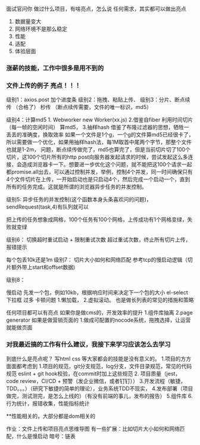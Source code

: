 面试官问你 做过什么项目，有啥亮点，怎么说
任何需求，其实都可以做出亮点
1. 数据量变大
2. 网络环境不是那么稳定 
3. 性能
4. 适配
5. 体验层面

### 涨薪的技能，工作中很多是用不到的


### 文件上传的例子 亮点！！！
级别1：axios.post 加个进度条
级别2：拖拽、粘贴上传、
级别3：分片、断点续传  （合格了）
      秒传  （断点续传需要，文件的唯一标识，md5）

级别4：计算md5
      1. Webworker  new Worker(xx.js)
      2.借鉴自fiber  利用时间切片（每一帧的空闲时间） 算md5，
      3.抽样hash  借鉴了布隆过滤器的思想，牺牲一丢丢的准确度，换取效率
      如果一个文件是1个g，一个g的文件算md5已经很卡了，所以需要做一个优化，如果用抽样hash法，每1M取首中尾两个字节，那整个文件也就是1-2m，
问题，断点续传做完了，md5也算完了，但是当前切片切了100个切片，这100个切片所有的http post向服务器发起请求的时候，尝试发起这么多连接，会造成浏览器卡一下。想要进一步优化这个问题，就不能把这100个请求一起都promise.all出去，可以通过控制并发，举例，控制4个并发，同一时间确保只有4个文件切片在上传，一开始启动也是只启动4个，然后完成一个启动一个，直到所有的任务完成。这就是所谓的浏览器异步任务的并发控制。

级别5: 异步任务的并发控制(这个函数本身头条喜欢问的问题)，
sendRequest(task,4)有队列就可以

把上传的任务想象成网格，100个任务有100个网格，上传成功有1个网格变绿，失败就变绿

级别6： 切换超时重试启动 + 限制重试次数  超过重试次数，终止所有切片上传，报错提示


每个包丢10k还是1m
级别7： 切片大小如何和网络匹配 参考tcp的慢启动逻辑（切片额外带上start和offset数据)

级别8：


慢启动 先发一个包，例如10kb，根据响应时间来决定下一个包的大小
el-select 下拉框 过多 卡顿问题
  1.懒加载，
  2.虚拟滚动。  也是做长列表的常见的措施和策略


任何项目都可以有亮点
如果你是做cms的，开发效率的提升
  1.组件库抽离
  2.page generator
如果是做营销页面的 
  1.做成可配置的nocode系统，拖拽选择，让运营就能做页面


### 对我最近搞的工作有什么建议，我接下来学习应该怎么去学习

到底什么是亮点呢？
写html css 等大家都会的技能是没有意义的。
  1.项目的方方面面都考虑到
    1.项目的规范，git分支规范，log分支，文件目录规范，常见的代码规范 eslint + git hook校验，在commit时加上这些规范
    2. 项目质量（jest， code review，CI/CD + 预警（发企业微信，或者钉钉））
    3.开发流程（敏捷，TDD。。。）（研究下敏捷的简单的理论），业务系统TDD不现实，
    4.发布部署（项目做完，测试测完，是怎么上线的）（有没有前端的事儿，发布的报告）
    5.组件库
    6.行为统计，报错收集，性能指标统计


**性能相关的，大部分都是dom相关的




  
作业：文件上传和项目亮点思维导图
有一些扩展：比如切片大小如何和网络匹配，什么是慢启动
暗号：链表
